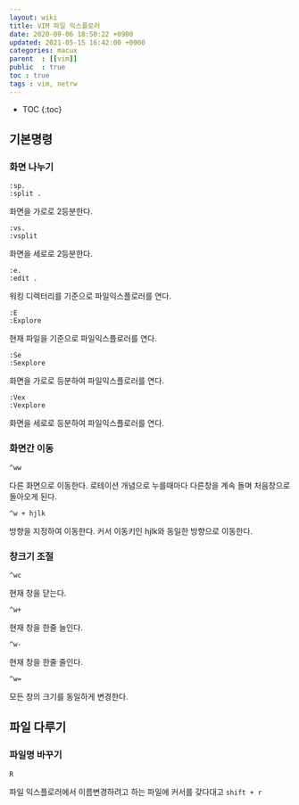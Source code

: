 ```yaml
---
layout: wiki
title: VIM 파일 익스플로러
date: 2020-09-06 18:50:22 +0900
updated: 2021-05-15 16:42:00 +0900 
categories: macux
parent  : [[vim]]
public  : true
toc : true
tags : vim, netrw
---
```

* TOC
{:toc}

## 기본명령
### 화면 나누기
``` 
:sp.	
:split .	
```
화면을 가로로 2등분한다.

```
:vs.	
:vsplit
```
화면을 세로로 2등분한다.

```
:e.	
:edit .	
```
워킹 디렉터리를 기준으로 파일익스플로러를 연다.

```
:E	
:Explore
```
현재 파일을 기준으로 파일익스플로러를 연다.

```
:Se	
:Sexplore
```
화면을 가로로 등분하여 파일익스플로러를 연다.

```
:Vex	
:Vexplore	
```
화면을 세로로 등분하여 파일익스플로러를 연다.

### 화면간 이동
```
^ww
```
다른 화면으로 이동한다. 로테이션 개념으로 누를때마다 다른창을 계속 돌며 처음창으로 돌아오게 된다.

```
^w + hjlk
```
방향을 지정하여 이동한다. 커서 이동키인 hjlk와 동일한 방향으로 이동한다.

### 창크기 조절
```
^wc
```
현재 창을 닫는다.

```
^w+
```
현재 창을 한줄 늘인다.

```
^w-
```
현재 창을 한줄 줄인다.

```
^w=
```
모든 창의 크기를 동일하게 변경한다.

## 파일 다루기

### 파일명 바꾸기
```
R
```
파일 익스플로러에서 이름변경하려고 하는 파일에 커서를 갖다대고 `shift + r`  

